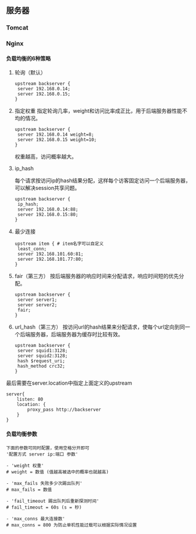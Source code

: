 ## 服务器

### Tomcat

### Nginx

#### 负载均衡的6种策略

1. 轮询（默认）

   ```
   upstream backserver {
   	server 192.168.0.14;
   	server 192.168.0.15;
   }
   ```

2. 指定权重
    指定轮询几率，weight和访问比率成正比，用于后端服务器性能不均的情况。

   ```
   upstream backserver {
   	server 192.168.0.14 weight=8;
   	server 192.168.0.15 weight=10;
   }
   ```

   权重越高，访问概率越大。

3. ip_hash

   每个请求按访问ip的hash结果分配，这样每个访客固定访问一个后端服务器，可以解决session共享问题。

   ```
   upstream backserver {
   	ip_hash;
   	server 192.168.0.14:88;
   	server 192.168.0.15:80;
   }
   ```

4. 最少连接

   ```
   upstream item { # item名字可以自定义
   	least_conn;
   	server 192.168.101.60:81;
   	server 192.168.101.77:80;
   }
   ```

5. fair（第三方）
   按后端服务器的响应时间来分配请求，响应时间短的优先分配。

   ```
   upstream backserver {
   	server server1;
   	server server2;
   	fair;
   }
   ```

6. url_hash（第三方）
    按访问url的hash结果来分配请求，使每个url定向到同一个后端服务器，后端服务器为缓存时比较有效。

   ```
   upstream backserver {
   	server squid1:3128;
   	server squid2:3128;
   	hash $request_uri;
   	hash_method crc32;
   }
   ```

最后需要在server.location中指定上面定义的upstream

```
server{
	listen: 80
	location: {
		proxy_pass http://backserver
	}
}
```

#### 负载均衡参数

```
下面的参数可同时配置，使用空格分开即可
'配置方式 server ip:端口 参数'

- 'weight 权重'
# weight = 数值 (值越高被选中的概率也就越高)

- 'max_fails 失败多少次踢出队列'
# max_fails = 数值

- 'fail_timeout 踢出队列后重新探测时间'
# fail_timeout = 60s (s = 秒)

- 'max_conns 最大连接数'
# max_conns = 800 为防止单机性能过载可以根据实际情况设置
```

